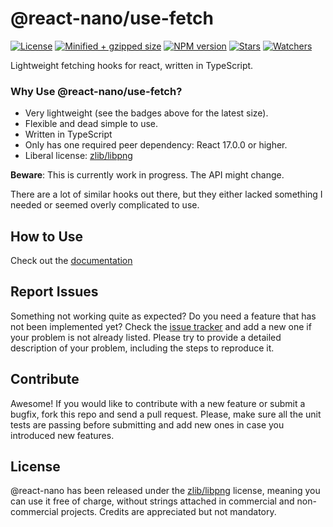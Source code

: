 # @react-nano/use-fetch

[![License](https://flat.badgen.net/github/license/lusito/react-nano?icon=github)](https://github.com/Lusito/react-nano/blob/master/LICENSE)
[![Minified + gzipped size](https://flat.badgen.net/bundlephobia/minzip/@react-nano/use-fetch?icon=dockbit)](https://bundlephobia.com/result?p=@react-nano/use-fetch)
[![NPM version](https://flat.badgen.net/npm/v/@react-nano/use-fetch?icon=npm)](https://www.npmjs.com/package/@react-nano/use-fetch)
[![Stars](https://flat.badgen.net/github/stars/lusito/react-nano?icon=github)](https://github.com/lusito/react-nano)
[![Watchers](https://flat.badgen.net/github/watchers/lusito/react-nano?icon=github)](https://github.com/lusito/react-nano)

Lightweight fetching hooks for react, written in TypeScript.

### Why Use @react-nano/use-fetch?

- Very lightweight (see the badges above for the latest size).
- Flexible and dead simple to use.
- Written in TypeScript
- Only has one required peer dependency: React 17.0.0 or higher.
- Liberal license: [zlib/libpng](https://github.com/Lusito/react-nano/blob/master/LICENSE)

**Beware**: This is currently work in progress. The API might change.

There are a lot of similar hooks out there, but they either lacked something I needed or seemed overly complicated to use.

## How to Use

Check out the [documentation](https://lusito.github.io/react-nano/use-fetch/setup.html)

## Report Issues

Something not working quite as expected? Do you need a feature that has not been implemented yet? Check the [issue tracker](https://github.com/Lusito/react-nano/issues) and add a new one if your problem is not already listed. Please try to provide a detailed description of your problem, including the steps to reproduce it.

## Contribute

Awesome! If you would like to contribute with a new feature or submit a bugfix, fork this repo and send a pull request. Please, make sure all the unit tests are passing before submitting and add new ones in case you introduced new features.

## License

@react-nano has been released under the [zlib/libpng](https://github.com/Lusito/react-nano/blob/master/LICENSE) license, meaning you
can use it free of charge, without strings attached in commercial and non-commercial projects. Credits are appreciated but not mandatory.
